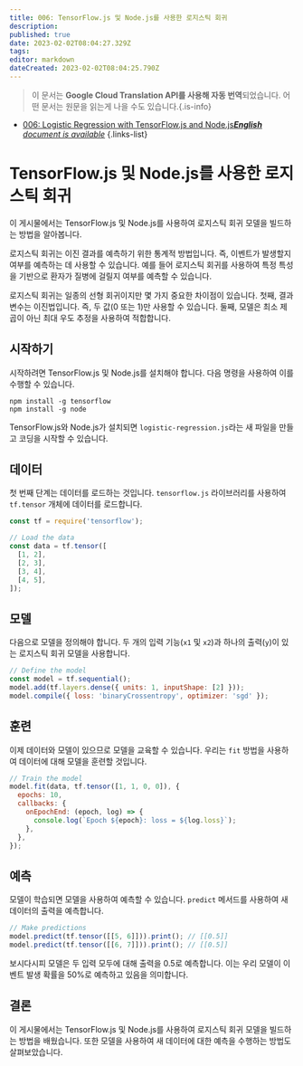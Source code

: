 ```yaml
---
title: 006: TensorFlow.js 및 Node.js를 사용한 로지스틱 회귀
description: 
published: true
date: 2023-02-02T08:04:27.329Z
tags: 
editor: markdown
dateCreated: 2023-02-02T08:04:25.790Z
---
```


> 이 문서는 **Google Cloud Translation API를 사용해 자동 번역**되었습니다.
어떤 문서는 원문을 읽는게 나을 수도 있습니다.{.is-info}



- [006: Logistic Regression with TensorFlow.js and Node.js***English** document is available*](/en/Knowledge-base/TensorFlow-js/Learning/006-logistic-regression-with-tensorflow-js-and-node-js)
{.links-list}


# TensorFlow.js 및 Node.js를 사용한 로지스틱 회귀

이 게시물에서는 TensorFlow.js 및 Node.js를 사용하여 로지스틱 회귀 모델을 빌드하는 방법을 알아봅니다.

로지스틱 회귀는 이진 결과를 예측하기 위한 통계적 방법입니다. 즉, 이벤트가 발생할지 여부를 예측하는 데 사용할 수 있습니다. 예를 들어 로지스틱 회귀를 사용하여 특정 특성을 기반으로 환자가 질병에 걸릴지 여부를 예측할 수 있습니다.

로지스틱 회귀는 일종의 선형 회귀이지만 몇 가지 중요한 차이점이 있습니다. 첫째, 결과 변수는 이진법입니다. 즉, 두 값(0 또는 1)만 사용할 수 있습니다. 둘째, 모델은 최소 제곱이 아닌 최대 우도 추정을 사용하여 적합합니다.

## 시작하기

시작하려면 TensorFlow.js 및 Node.js를 설치해야 합니다. 다음 명령을 사용하여 이를 수행할 수 있습니다.

```
npm install -g tensorflow
npm install -g node
```

TensorFlow.js와 Node.js가 설치되면 `logistic-regression.js`라는 새 파일을 만들고 코딩을 시작할 수 있습니다.

## 데이터

첫 번째 단계는 데이터를 로드하는 것입니다. `tensorflow.js` 라이브러리를 사용하여 `tf.tensor` 개체에 데이터를 로드합니다.

```javascript
const tf = require('tensorflow');

// Load the data
const data = tf.tensor([
  [1, 2],
  [2, 3],
  [3, 4],
  [4, 5],
]);
```

## 모델

다음으로 모델을 정의해야 합니다. 두 개의 입력 기능(`x1` 및 `x2`)과 하나의 출력(`y`)이 있는 로지스틱 회귀 모델을 사용합니다.

```javascript
// Define the model
const model = tf.sequential();
model.add(tf.layers.dense({ units: 1, inputShape: [2] }));
model.compile({ loss: 'binaryCrossentropy', optimizer: 'sgd' });
```

## 훈련

이제 데이터와 모델이 있으므로 모델을 교육할 수 있습니다. 우리는 `fit` 방법을 사용하여 데이터에 대해 모델을 훈련할 것입니다.

```javascript
// Train the model
model.fit(data, tf.tensor([1, 1, 0, 0]), {
  epochs: 10,
  callbacks: {
    onEpochEnd: (epoch, log) => {
      console.log(`Epoch ${epoch}: loss = ${log.loss}`);
    },
  },
});
```

## 예측

모델이 학습되면 모델을 사용하여 예측할 수 있습니다. `predict` 메서드를 사용하여 새 데이터의 출력을 예측합니다.

```javascript
// Make predictions
model.predict(tf.tensor([[5, 6]])).print(); // [[0.5]]
model.predict(tf.tensor([[6, 7]])).print(); // [[0.5]]
```

보시다시피 모델은 두 입력 모두에 대해 출력을 0.5로 예측합니다. 이는 우리 모델이 이벤트 발생 확률을 50%로 예측하고 있음을 의미합니다.

## 결론

이 게시물에서는 TensorFlow.js 및 Node.js를 사용하여 로지스틱 회귀 모델을 빌드하는 방법을 배웠습니다. 또한 모델을 사용하여 새 데이터에 대한 예측을 수행하는 방법도 살펴보았습니다.